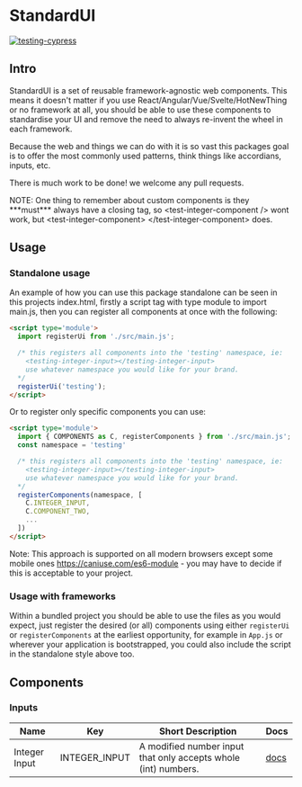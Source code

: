# StandardUI

[![testing-cypress](https://github.com/standardui/ui/actions/workflows/test.yml/badge.svg)](https://github.com/standardui/ui/actions/workflows/test.yml)


## Intro

StandardUI is a set of reusable framework-agnostic web components.  This means it doesn't matter if you use React/Angular/Vue/Svelte/HotNewThing or no framework at all, you should be able to use these components to standardise your UI and remove the need to always re-invent the wheel in each framework.

Because the web and things we can do with it is so vast this packages goal is to offer the most commonly used patterns, think things like accordians, inputs, etc.

There is much work to be done! we welcome any pull requests.

<span color='red'>
NOTE: One thing to remember about custom components is they ***must*** always have a closing tag, so &lt;test-integer-component /&gt; wont work, but  &lt;test-integer-component&gt; &lt;/test-integer-component&gt; does.
</span>


## Usage

### Standalone usage

An example of how you can use this package standalone can be seen in this projects index.html, firstly a script tag with type module to import main.js, then you can register all components at once with the following:

````html
<script type='module'>
  import registerUi from './src/main.js';

  /* this registers all components into the 'testing' namespace, ie:
    <testing-integer-input></testing-integer-input>
    use whatever namespace you would like for your brand.
  */
  registerUi('testing');
</script>
````

Or to register only specific components you can use:
````html
<script type='module'>
  import { COMPONENTS as C, registerComponents } from './src/main.js';
  const namespace = 'testing'

  /* this registers all components into the 'testing' namespace, ie:
    <testing-integer-input></testing-integer-input>
    use whatever namespace you would like for your brand.
  */
  registerComponents(namespace, [
    C.INTEGER_INPUT,
    C.COMPONENT_TWO,
    ...
  ])
</script>
````

Note: This approach is supported on all modern browsers except some mobile ones https://caniuse.com/es6-module - you may have to decide if this is acceptable to your project.

### Usage with frameworks

Within a bundled project you should be able to use the files as you would expect, just register the desired (or all) components using either `registerUi` or `registerComponents` at the earliest opportunity, for example in `App.js` or wherever your application is bootstrapped, you could also include the script in the standalone style above too.

## Components

### Inputs

|Name|Key|Short Description|Docs|
|-|-|-|-|
|Integer Input|INTEGER_INPUT|A modified number input that only accepts whole (int) numbers.|[docs](docs/integer-input.md)|
